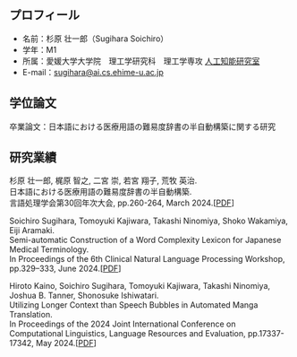 ## プロフィール
- 名前：杉原 壮一郎（Sugihara Soichiro）
- 学年：M1
- 所属：愛媛大学大学院　理工学研究科　理工学専攻 [人工知能研究室](https://sites.google.com/view/ehime-nlp/)
- E-mail：sugihara@ai.cs.ehime-u.ac.jp

## 学位論文
卒業論文：日本語における医療用語の難易度辞書の半自動構築に関する研究

## 研究業績
杉原 壮一郎, 梶原 智之, 二宮 崇, 若宮 翔子, 荒牧 英治. <br>
  日本語における医療用語の難易度辞書の半自動構築. <br>
  言語処理学会第30回年次大会, pp.260-264, March 2024.[[PDF](https://www.anlp.jp/proceedings/annual_meeting/2024/pdf_dir/P1-22.pdf)]

Soichiro Sugihara, Tomoyuki Kajiwara, Takashi Ninomiya, Shoko Wakamiya, Eiji Aramaki. <br>
  Semi-automatic Construction of a Word Complexity Lexicon for Japanese Medical Terminology. <br>
  In Proceedings of the 6th Clinical Natural Language Processing Workshop, pp.329–333, June 2024.[[PDF](https://aclanthology.org/2024.clinicalnlp-1.29.pdf)]

Hiroto Kaino, Soichiro Sugihara, Tomoyuki Kajiwara, Takashi Ninomiya, Joshua B. Tanner, Shonosuke Ishiwatari. <br>
  Utilizing Longer Context than Speech Bubbles in Automated Manga Translation. <br>
 In Proceedings of the 2024 Joint International Conference on Computational Linguistics, Language Resources and Evaluation, pp.17337-17342, May 2024.[[PDF](https://aclanthology.org/2024.lrec-main.1505.pdf)]

<!--
**SugiSou10/SugiSou10** is a ✨ _special_ ✨ repository because its `README.md` (this file) appears on your GitHub profile.

Here are some ideas to get you started:

- 🔭 I’m currently working on ...
- 🌱 I’m currently learning ...
- 👯 I’m looking to collaborate on ...
- 🤔 I’m looking for help with ...
- 💬 Ask me about ...
- 📫 How to reach me: ...
- 😄 Pronouns: ...
- ⚡ Fun fact: ...
-->
